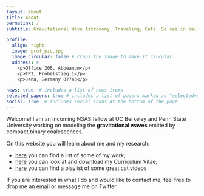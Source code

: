 ```yaml
---
layout: about
title: About
permalink: /
subtitle: Gravitational Wave Astronomy, Traveling, Cats. Se sei in ballo, dragodanza. # <a href='#'></a>. Address. Contacts. Moto. Etc.

profile:
  align: right
  image: prof_pic.jpg
  image_circular: false # crops the image to make it circular
  address: >
    <p>Office 206, Abbeanum</p>
    <p>TPI, Fröbelstieg 1</p>
    <p>Jena, Germany 07743</p>

news: true  # includes a list of news items
selected_papers: true # includes a list of papers marked as "selected={true}"
social: true  # includes social icons at the bottom of the page
---
```


Welcome! I am an incoming N3AS fellow at UC Berkeley and Penn State University working on
modeling the **gravitational waves** emitted by compact binary coalescences.

On this website you will learn about me and my research:
* [here](publications) you can find a list of some of my work;
* [here](cv) you can look at and download my Curriculum Vitae;
* [here](https://www.youtube.com/watch?v=ZuRLOlB4N8U) you can find a playlist of some great cat videos

If you are interested in what I do and would like to contact me, feel free
to drop me an email or message me on Twitter.

